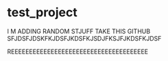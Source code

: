 # test_project
I M ADDING RANDOM STJUFF TAKE THIS GITHUB 
SFJDSFJDSKFKJDSFJKDSFKJSDJFKSJFJKDSFKJDSF

REEEEEEEEEEEEEEEEEEEEEEEEEEEEEEEEEEEEEE
